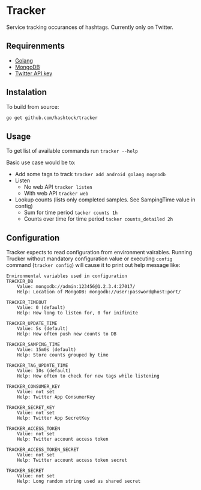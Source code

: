 # Tracker

Service tracking occurances of hashtags.
Currently only on Twitter.

## Requirenments

- [Golang](https://golang.org/)
- [MongoDB](https://www.mongodb.org/)
- [Twitter API key](https://apps.twitter.com/)

## Instalation

To build from source:

```bash
go get github.com/hashtock/tracker
```

## Usage

To get list of available commands run `tracker --help`

Basic use case would be to:
* Add some tags to track ```tracker add android golang mognodb```
* Listen
  * No web API ```tracker listen```
  * With web API ```tracker web```
* Lookup counts (lists only completed samples. See SampingTime value in config)
  * Sum for time period ```tacker counts 1h```
  * Counts over time for time period ```tacker counts_detailed 2h```

## Configuration

Tracker expects to read configuration from environment vairables.
Running Trucker without mandatory configuration value or executing `config` command (`tracker config`) will cause it to print out help message like:

```
Environmental variables used in configuration
TRACKER_DB
    Value: mongodb://admin:123456@1.2.3.4:27017/
    Help: Location of MongoDB: mongodb://user:password@host:port/

TRACKER_TIMEOUT
    Value: 0 (default)
    Help: How long to listen for, 0 for inifinite

TRACKER_UPDATE_TIME
    Value: 5s (default)
    Help: How often push new counts to DB

TRACKER_SAMPING_TIME
    Value: 15m0s (default)
    Help: Store counts grouped by time

TRACKER_TAG_UPDATE_TIME
    Value: 10s (default)
    Help: How often to check for new tags while listening

TRACKER_CONSUMER_KEY
    Value: not set
    Help: Twitter App ConsumerKey

TRACKER_SECRET_KEY
    Value: not set
    Help: Twitter App SecretKey

TRACKER_ACCESS_TOKEN
    Value: not set
    Help: Twitter account access token

TRACKER_ACCESS_TOKEN_SECRET
    Value: not set
    Help: Twitter account access token secret

TRACKER_SECRET
    Value: not set
    Help: Long random string used as shared secret
```

